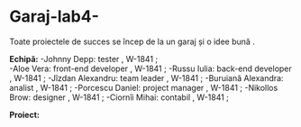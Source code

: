 # Garaj-lab4-
Toate proiectele de succes se încep de la un garaj și o idee bună .

  **Echipă:**
  -Johnny Depp: tester , W-1841 ; <br>
  -Aloe Vera: front-end developer , W-1841 ;
  -Russu Iulia: back-end developer , W-1841 ;
  -Jîzdan Alexandru: team leader , W-1841 ;
  -Buruiană Alexandra: analist , W-1841 ;
  -Porcescu Daniel: project manager , W-1841 ;
  -Nikollos Brow: designer , W-1841 ;
  -Ciornîi Mihai: contabil , W-1841 ;
  
  **Proiect:**
  
 
